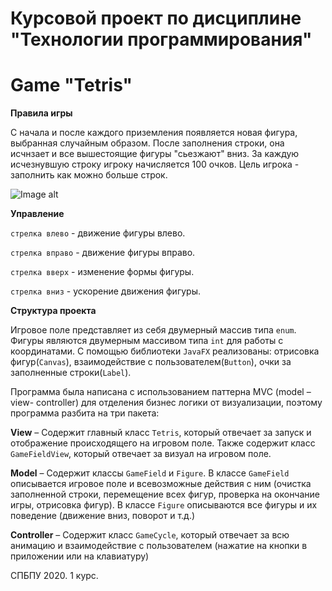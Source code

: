 # Курсовой проект по дисциплине "Технологии программирования"


# Game "Tetris"

**Правила игры**

С начала и после каждого приземления появляется новая фигура, выбранная случайным образом. После заполнения строки,
она исчнзает и все вышестоящие фигуры "сьезжают" вниз. За каждую исчезнувшую строку игроку начисляется 100 очков. Цель
игрока - заполнить как можно больше строк.

![Image alt](https://github.com/yantimirov-timur/ProgrammingLabSummer2020Task3/raw/master/image.png)

**Управление**

`стрелка влево` - движение фигуры влево.

`стрелка вправо` - движение фигуры вправо.

`стрелка вверх` - изменение формы фигуры.

`стрелка вниз` - ускорение движения фигуры.


**Структура проекта**

Игровое поле представляет из себя двумерный массив типа `enum`. Фигуры являются двумерным массивом типа `int` для работы с координатами.
С помощью библиотеки `JavaFX` реализованы: отрисовка фигур(`Canvas`), взаимодействие с пользователем(`Button`), очки за заполненные строки(`Label`).

Программа была написана с использованием паттерна MVC (model – view- controller) для отделения бизнес логики от визуализации, поэтому программа разбита на три пакета:

__View__ – Содержит главный класс `Tetris`, который отвечает за запуск и отображение происходящего на игровом поле. Также содержит класс `GameFieldView`, который отвечает за визуал на игровом поле. 

__Model__ – Содержит классы `GameField` и `Figure`. В классе `GameField` описывается игровое поле и всевозможные действия с ним (очистка заполненной строки, перемещение всех фигур, проверка на окончание игры, отрисовка фигур). В классе `Figure` описываются все фигуры и их поведение (движение вниз, поворот и т.д.)

__Controller__ – Содержит класс `GameCycle`, который отвечает за всю анимацию и взаимодействие с пользователем (нажатие на кнопки в приложении или на клавиатуру)


СПБПУ 2020. 1 курс.
